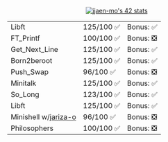 <span align="center"> [![jjaen-mo's 42 stats](https://badge.mediaplus.ma/kettlebells/jjaen-mo?1337Badge=off&UM6P=off)](https://github.com/oakoudad/badge42) </span>
<body align="center" padding="100px">
  <table>
    <tr>
      <td>Libft</td>
      <td>125/100 ✅</td>
      <td>Bonus: ✅</td>
    </tr>
    <tr>
      <td>FT_Printf</td>
      <td>100/100 ✅</td>
      <td>Bonus: ❎</td>
    </tr>
    <tr>
      <td>Get_Next_Line</td>
      <td>125/100 ✅</td>
      <td>Bonus: ✅</td>
    </tr>
    <tr>
      <td>Born2beroot</td>
      <td>125/100 ✅</td>
      <td>Bonus: ✅</td>
    </tr>
    <tr>
      <td>Push_Swap</td>
      <td>96/100 ✅</td>
      <td>Bonus: ❎</td>
    </tr>
    <tr>
      <td>Minitalk</td>
      <td>125/100 ✅</td>
      <td>Bonus: ✅</td>
    </tr>
    <tr>
      <td>So_Long</td>
      <td>123/100 ✅</td>
      <td>Bonus: ✅</td>
    </tr>
    <tr>
      <td>Libft</td>
      <td>125/100 ✅</td>
      <td>Bonus: ✅</td>
    </tr>
    <tr>
      <td>Minishell w/<a href="https://github.com/jariza-o">jariza-o</a></td>
      <td>96/100 ✅</td>
      <td>Bonus: ❎</td>
    </tr>
    <tr>
      <td>Philosophers</td>
      <td>100/100 ✅</td>
      <td>Bonus: ❎</td>
    </tr>
  </table>
</body>
<!--
**Kendaluski/Kendaluski** is a ✨ _special_ ✨ repository because its `README.md` (this file) appears on your GitHub profile.

Here are some ideas to get you started:

- 🔭 I’m currently working on ...
- 🌱 I’m currently learning ...
- 👯 I’m looking to collaborate on ...
- 🤔 I’m looking for help with ...
- 💬 Ask me about ...
- 📫 How to reach me: ...
- 😄 Pronouns: ...
- ⚡ Fun fact: ...
-->
